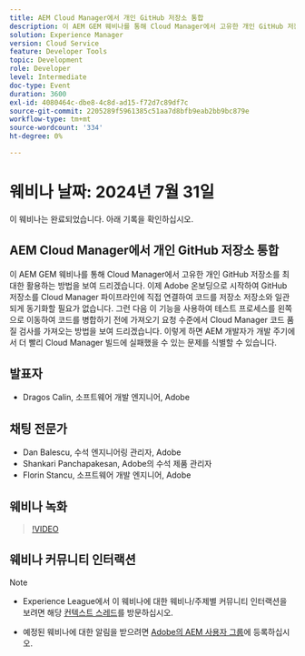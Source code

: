 ```yaml
---
title: AEM Cloud Manager에서 개인 GitHub 저장소 통합
description: 이 AEM GEM 웨비나를 통해 Cloud Manager에서 고유한 개인 GitHub 저장소를 최대한 활용하는 방법을 보여 드리겠습니다. 이제 Adobe 온보딩으로 시작하여 GitHub 저장소를 Cloud Manager 파이프라인에 직접 연결하여 코드를 저장소 저장소와 일관되게 동기화할 필요가 없습니다. 그런 다음 이 기능을 사용하여 테스트 프로세스를 왼쪽으로 이동하여 코드를 병합하기 전에 가져오기 요청 수준에서 Cloud Manager 코드 품질 검사를 가져오는 방법을 보여 드리겠습니다. 이렇게 하면 AEM 개발자가 개발 주기에서 더 빨리 Cloud Manager 빌드에 실패했을 수 있는 문제를 식별할 수 있습니다.
solution: Experience Manager
version: Cloud Service
feature: Developer Tools
topic: Development
role: Developer
level: Intermediate
doc-type: Event
duration: 3600
exl-id: 4080464c-dbe8-4c8d-ad15-f72d7c89df7c
source-git-commit: 2205289f5961385c51aa7d8bfb9eab2bb9bc879e
workflow-type: tm+mt
source-wordcount: '334'
ht-degree: 0%

---
```


# 웨비나 날짜: 2024년 7월 31일

이 웨비나는 완료되었습니다. 아래 기록을 확인하십시오.

## AEM Cloud Manager에서 개인 GitHub 저장소 통합

이 AEM GEM 웨비나를 통해 Cloud Manager에서 고유한 개인 GitHub 저장소를 최대한 활용하는 방법을 보여 드리겠습니다. 이제 Adobe 온보딩으로 시작하여 GitHub 저장소를 Cloud Manager 파이프라인에 직접 연결하여 코드를 저장소 저장소와 일관되게 동기화할 필요가 없습니다. 그런 다음 이 기능을 사용하여 테스트 프로세스를 왼쪽으로 이동하여 코드를 병합하기 전에 가져오기 요청 수준에서 Cloud Manager 코드 품질 검사를 가져오는 방법을 보여 드리겠습니다. 이렇게 하면 AEM 개발자가 개발 주기에서 더 빨리 Cloud Manager 빌드에 실패했을 수 있는 문제를 식별할 수 있습니다.

## 발표자

* Dragos Calin, 소프트웨어 개발 엔지니어, Adobe

## 채팅 전문가

* Dan Balescu, 수석 엔지니어링 관리자, Adobe
* Shankari Panchapakesan, Adobe의 수석 제품 관리자
* Florin Stancu, 소프트웨어 개발 엔지니어, Adobe

## 웨비나 녹화

>[!VIDEO](https://video.tv.adobe.com/v/3432350)

## 웨비나 커뮤니티 인터랙션

>[!NOTE]
>
>* Experience League에서 이 웨비나에 대한 웨비나/주제별 커뮤니티 인터랙션을 보려면 해당 [컨텍스트 스레드](tbd)를 방문하십시오.
>
>* 예정된 웨비나에 대한 알림을 받으려면 [Adobe의 AEM 사용자 그룹](https://aem-augs.adobe.com/)에 등록하십시오.
